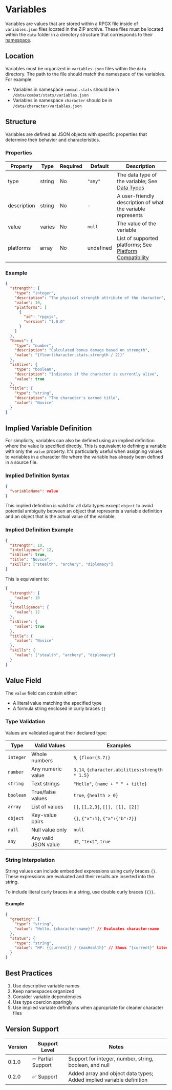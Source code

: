 # Variables

Variables are values that are stored within a RPGX file inside of `variables.json` files located in the ZIP archive. These files must be located within the `data` folder in a directory structure that corresponds to their [namespace](./namespaces.md).

## Location

Variables must be organized in `variables.json` files within the `data` directory. The path to the file should match the namespace of the variables. For example:

- Variables in namespace `combat.stats` should be in `/data/combat/stats/variables.json`
- Variables in namespace `character` should be in `/data/character/variables.json`

## Structure

Variables are defined as JSON objects with specific properties that determine their behavior and characteristics.

### Properties

| Property    | Type   | Required | Default   | Description                                                                                   |
| ----------- | ------ | -------- | --------- | --------------------------------------------------------------------------------------------- |
| type        | string | No       | `"any"`   | The data type of the variable; See [Data Types](../common/data_types.md)                      |
| description | string | No       | -         | A user-friendly description of what the variable represents                                   |
| value       | varies | No       | `null`    | The value of the variable                                                                     |
| platforms   | array  | No       | undefined | List of supported platforms; See [Platform Compatibility](../implementation/compatibility.md) |

### Example

```json
{
  "strength": {
    "type": "integer",
    "description": "The physical strength attribute of the character",
    "value": 10,
    "platforms": [
      {
        "id": "rpgxjs",
        "version": "1.0.0"
      }
    ]
  },
  "bonus": {
    "type": "number",
    "description": "Calculated bonus damage based on strength",
    "value": "{floor(character.stats.strength / 2)}"
  },
  "isAlive": {
    "type": "boolean",
    "description": "Indicates if the character is currently alive",
    "value": true
  },
  "title": {
    "type": "string",
    "description": "The character's earned title",
    "value": "Novice"
  }
}
```

## Implied Variable Definition

For simplicity, variables can also be defined using an implied definition where the value is specified directly. This is equivalent to defining a variable with only the `value` property. It's particularly useful when assigning values to variables in a character file where the variable has already been defined in a source file.

### Implied Definition Syntax

```json
{
  "variableName": value
}
```

This implied definition is valid for all data types except `object` to avoid potential ambiguity between an object that represents a variable definition and an object that is the actual value of the variable.

### Implied Definition Example

```json
{
  "strength": 10,
  "intelligence": 12,
  "isAlive": true,
  "title": "Novice",
  "skills": ["stealth", "archery", "diplomacy"]
}
```

This is equivalent to:

```json
{
  "strength": {
    "value": 10
  },
  "intelligence": {
    "value": 12
  },
  "isAlive": {
    "value": true
  },
  "title": {
    "value": "Novice"
  },
  "skills": {
    "value": ["stealth", "archery", "diplomacy"]
  }
}
```

## Value Field

The `value` field can contain either:

- A literal value matching the specified type
- A formula string enclosed in curly braces `{}`

### Type Validation

Values are validated against their declared type:

| Type      | Valid Values         | Examples                                       |
| --------- | -------------------- | ---------------------------------------------- |
| `integer` | Whole numbers        | `5`, `{floor(3.7)}`                            |
| `number`  | Any numeric value    | `3.14`, `{character.abilities:strength * 1.5}` |
| `string`  | Text strings         | `"Hello"`, `{name + " " + title}`              |
| `boolean` | True/false values    | `true`, `{health > 0}`                         |
| `array`   | List of values       | `[]`, `[1,2,3]`, `[[], [1], [2]]`              |
| `object`  | Key-value pairs      | `{}`, `{"x":1}`, `{"a":{"b":2}}`               |
| `null`    | Null value only      | `null`                                         |
| `any`     | Any valid JSON value | `42`, `"text"`, `true`                         |

### String Interpolation

String values can include embedded expressions using curly braces `{}`. These expressions are evaluated and their results are inserted into the string.

To include literal curly braces in a string, use double curly braces `{{}}`.

#### Example

```json
{
  "greeting": {
    "type": "string",
    "value": "Hello, {character:name}!" // Evaluates character:name
  },
  "status": {
    "type": "string",
    "value": "HP: {{current}} / {maxHealth}" // Shows "{current}" literally and evaluates maxHealth
  }
}
```

## Best Practices

1. Use descriptive variable names
2. Keep namespaces organized
3. Consider variable dependencies
4. Use type coercion sparingly
5. Use implied variable definitions when appropriate for cleaner character files

## Version Support

| Version | Support Level      | Notes                                                                |
| ------- | ------------------ | -------------------------------------------------------------------- |
| 0.1.0   | ➖ Partial Support | Support for integer, number, string, boolean, and null               |
| 0.2.0   | ✅ Support         | Added array and object data types; Added implied variable definition |
